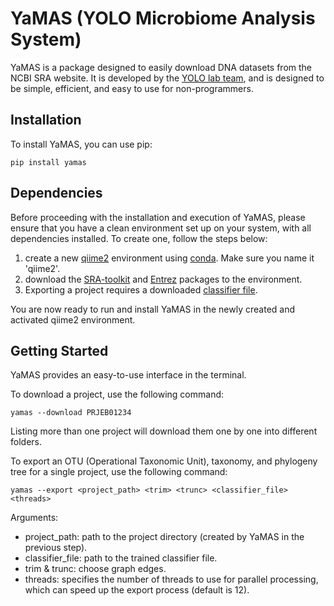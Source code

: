 # YaMAS (YOLO Microbiome Analysis System)

YaMAS is a package designed to easily download DNA datasets from the NCBI SRA website. It is developed by the [YOLO lab team](https://yolo.math.biu.ac.il), and is designed to be simple, efficient, and easy to use for non-programmers.

## Installation

To install YaMAS, you can use pip:

```
pip install yamas
```

## Dependencies
Before proceeding with the installation and execution of YaMAS, please ensure that you have a clean environment set up on your system, with all dependencies installed. To create one, follow the steps below:
1. create a new [qiime2](https://docs.qiime2.org/2023.2/install/native/) environment using [conda](https://docs.conda.io/projects/conda/en/latest/user-guide/install/download.html). Make sure you name it 'qiime2'.
2. download the [SRA-toolkit](https://github.com/ncbi/sra-tools/wiki/02.-Installing-SRA-Toolkit) and [Entrez](https://anaconda.org/bioconda/entrez-direct) packages to the environment.
3. Exporting a project requires a downloaded [classifier file](https://data.qiime2.org/2022.8/common/gg-13-8-99-nb-classifier.qza).

You are now ready to run and install YaMAS in the newly created and activated qiime2 environment.
## Getting Started

YaMAS provides an easy-to-use interface in the terminal.

To download a project, use the following command:
```
yamas --download PRJEB01234
```
Listing more than one project will download them one by one into different folders.

To export an OTU (Operational Taxonomic Unit), taxonomy, and phylogeny tree for a single project, use the following command:
```
yamas --export <project_path> <trim> <trunc> <classifier_file> <threads>
```
Arguments:
- project_path: path to the project directory (created by YaMAS in the previous step).
- classifier_file: path to the trained classifier file. 
- trim & trunc: choose graph edges. 
- threads: specifies the number of threads to use for parallel processing, which can speed up the export process (default is 12).

